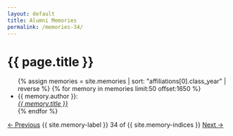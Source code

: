 ```yaml
---
layout: default
title: Alumni Memories
permalink: /memories-34/
---
```


<h1>{{ page.title }}</h1>

<ul>
  {% assign memories = site.memories | sort: "affiliations[0].class_year" | reverse %}
  {% for memory in memories limit:50 offset:1650 %}
    <li>
      {{ memory.author }}:<br><a href="{{ memory.url }}"><i>{{ memory.title }}</i></a>
    </li>
  {% endfor %}
</ul>

<nav class="memory-nav">
  <a href="/memories-33/" class="pill-nav prev">&larr; Previous</a>
  <span>{{ site.memory-label }} 34 of {{ site.memory-indices }}</span>
  <a href="/memories-35/" class="pill-nav next">Next &rarr;</a>
</nav>
